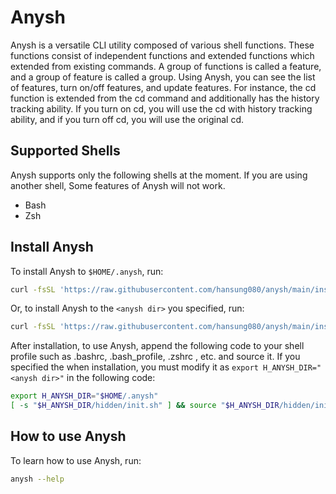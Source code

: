 # Anysh
Anysh is a versatile CLI utility composed of various shell functions. These functions consist of independent functions
and extended functions which extended from existing commands. A group of functions is called a feature, and a group of
feature is called a group. Using Anysh, you can see the list of features, turn on/off features, and update features.
For instance, the cd function is extended from the cd command and additionally has the history tracking ability. If you
turn on cd, you will use the cd with history tracking ability, and if you turn off cd, you will use the original cd.

## Supported Shells
Anysh supports only the following shells at the moment. If you are using another shell, Some features of Anysh will not
work.
- Bash
- Zsh

## Install Anysh
To install Anysh to `$HOME/.anysh`, run:
```sh
curl -fsSL 'https://raw.githubusercontent.com/hansung080/anysh/main/install/install.sh' | bash
``` 

Or, to install Anysh to the `<anysh dir>` you specified, run:
```sh
curl -fsSL 'https://raw.githubusercontent.com/hansung080/anysh/main/install/install.sh' | bash -s -- -p <anysh dir>
```

After installation, to use Anysh, append the following code to your shell profile such as .bashrc, .bash_profile, .zshrc
, etc. and source it. If you specified the <anysh dir> when installation, you must modify it as `export H_ANYSH_DIR="<anysh dir>"`
in the following code:
```sh
export H_ANYSH_DIR="$HOME/.anysh"
[ -s "$H_ANYSH_DIR/hidden/init.sh" ] && source "$H_ANYSH_DIR/hidden/init.sh"
```

## How to use Anysh
To learn how to use Anysh, run:
```sh
anysh --help
```

